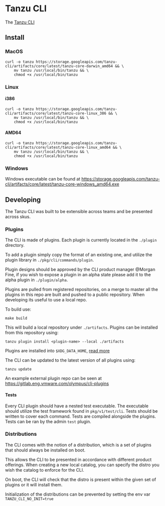 # Tanzu CLI

The [Tanzu CLI](https://docs.google.com/document/d/1btWfZ9Z_Y7SmUmPis69hR_u4TunAPKT7ZDSZy5mvU6Y/edit?usp=sharing)

## Install
### MacOS
```shell
curl -o tanzu https://storage.googleapis.com/tanzu-cli/artifacts/core/latest/tanzu-core-darwin_amd64 && \
    mv tanzu /usr/local/bin/tanzu && \
    chmod +x /usr/local/bin/tanzu
```
### Linux
#### i386
```shell
curl -o tanzu https://storage.googleapis.com/tanzu-cli/artifacts/core/latest/tanzu-core-linux_386 && \
    mv tanzu /usr/local/bin/tanzu && \
    chmod +x /usr/local/bin/tanzu
```
#### AMD64
```shell
curl -o tanzu https://storage.googleapis.com/tanzu-cli/artifacts/core/latest/tanzu-core-linux_amd64 && \
    mv tanzu /usr/local/bin/tanzu && \
    chmod +x /usr/local/bin/tanzu
```

### Windows
Windows executable can be found at https://storage.googleapis.com/tanzu-cli/artifacts/core/latest/tanzu-core-windows_amd64.exe


## Developing
The Tanzu CLI was built to be extensible across teams and be presented across skus.

### Plugins
The CLI is made of plugins. Each plugin is currently located in the `./plugin` directory.   

To add a plugin simply copy the format of an existing one, and utilize the plugin library in `./pkg/cli/commands/plugin`.   

Plugin designs should be approved by the CLI product manager @Morgan Fine, if you wish to expose a plugin in an alpha state please add it to 
the alpha plugin in `./plugin/alpha`.   

Plugins are pulled from registered repositories, on a merge to master all the plugins in this repo are built and pushed to a public repository. When developing its useful to use a local repo.

To build use:
```
make build
```
This will build a local repository under `./artifacts`. Plugins can be installed from this repository using:
```
tanzu plugin install <plugin-name> --local ./artifacts
```

Plugins are installed into `$XDG_DATA_HOME`, [read more](https://specifications.freedesktop.org/basedir-spec/basedir-spec-latest.html)

The CLI can be updated to the latest version of all plugins using:
```
tanzu update
```
An example external plugin repo can be seen at https://gitlab.eng.vmware.com/olympus/cli-plugins

#### Tests
Every CLI plugin should have a nested test executable. The executable should utilize the test framework found in `pkg/v1/test/cli`. Tests should be written 
to cover each command. Tests are compiled alongside the plugins. Tests can be ran by the admin `test` plugin.

### Distributions

The CLI comes with the notion of a distribution, which is a set of plugins that should always be installed on boot.

This allows the CLI to be presented in accordance with different product offerings. When creating a new local catalog, you can specify the distro you wish the catalog to enforce for the CLI.

On boot, the CLI will check that the distro is present within the given set of plugins or it will install them. 

Initialization of the distributions can be prevented by setting the env var `TANZU_CLI_NO_INIT=true`